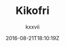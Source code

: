 ---
title: "Kikofri "
github: https://github.com/kxxvii/Kikofri
demo: http://kxxvii.github.io/Kikofri
author: kxxvii
draft: true
ssg:
  - Jekyll
cms:
  - No Cms
date: 2016-08-21T18:10:19Z
github_branch: master
---
